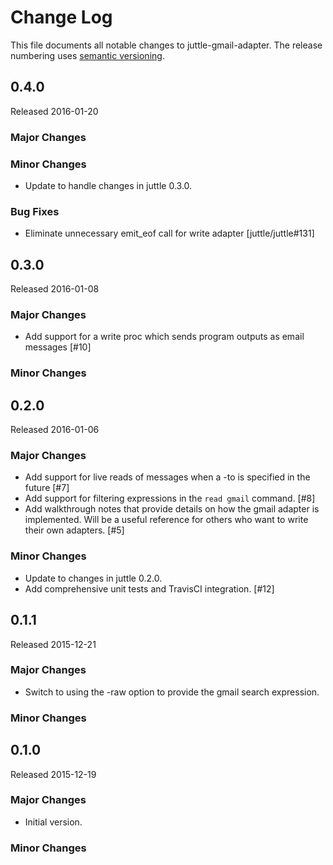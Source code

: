 # Change Log
This file documents all notable changes to juttle-gmail-adapter. The release numbering uses [semantic versioning](http://semver.org).

## 0.4.0
Released 2016-01-20

### Major Changes

### Minor Changes
- Update to handle changes in juttle 0.3.0.

### Bug Fixes
- Eliminate unnecessary emit_eof call for write adapter [juttle/juttle#131]

## 0.3.0
Released 2016-01-08

### Major Changes
- Add support for a write proc which sends program outputs as email messages [#10]

### Minor Changes

## 0.2.0
Released 2016-01-06

### Major Changes
- Add support for live reads of messages when a -to is specified in the future [#7]
- Add support for filtering expressions in the ``read gmail`` command. [#8]
- Add walkthrough notes that provide details on how the gmail adapter is implemented. Will be a useful reference for others who want to write their own adapters. [#5]

### Minor Changes
- Update to changes in juttle 0.2.0.
- Add comprehensive unit tests and TravisCI integration. [#12]

## 0.1.1
Released 2015-12-21

### Major Changes
- Switch to using the -raw option to provide the gmail search expression.

### Minor Changes

## 0.1.0
Released 2015-12-19

### Major Changes
- Initial version.

### Minor Changes
